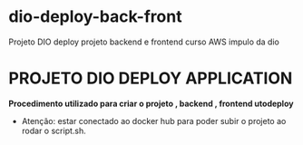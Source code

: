 # dio-deploy-back-front
Projeto DIO deploy projeto backend e frontend curso AWS impulo da dio


# PROJETO DIO DEPLOY APPLICATION

**Procedimento utilizado para criar o projeto , backend , frontend utodeploy**
- Atenção: estar conectado ao docker hub para poder subir o projeto ao rodar o script.sh.
